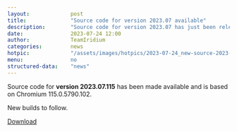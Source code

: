 ```yaml
---
layout: 			post
title:  			"Source code for version 2023.07 available"
description: 		"Source code for version 2023.07 has just been released and can be downloaded as of now."
date:	 			2023-07-24 12:00
author:				TeamIridium
categories:			news
hotpic:				"/assets/images/hotpics/2023-07-24_new-source-2023-07.jpg"
menu: 				no
structured-data:	"news"
---
```

Source code for **version 2023.07.115** has been made available and is based on Chromium 115.0.5790.102.   

New builds to follow.

<a href="/downloads/source" class="button download" title="download Iridium Browser">Download</a>
